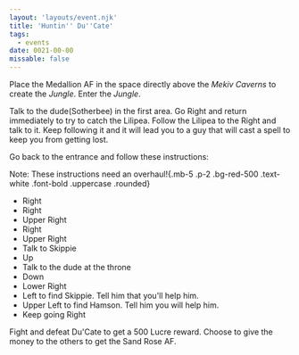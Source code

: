 ```yaml
---
layout: 'layouts/event.njk'
title: 'Huntin'' Du''Cate'
tags:
  - events
date: 0021-00-00
missable: false
---
```

Place the Medallion AF in the space directly above the *Mekiv Caverns* to create the *Jungle*. Enter the *Jungle*.

Talk to the dude(Sotherbee) in the first area. Go Right and return immediately to try to catch the Lilipea. Follow the Lilipea to the Right and talk to it. Keep following it and it will lead you to a guy that will cast a spell to keep you from getting lost.

Go back to the entrance and follow these instructions:

Note: These instructions need an overhaul!{.mb-5 .p-2 .bg-red-500 .text-white .font-bold .uppercase .rounded}

* Right
* Right
* Upper Right
* Right
* Upper Right
* Talk to Skippie
* Up
* Talk to the dude at the throne
* Down
* Lower Right
* Left to find Skippie. Tell him that you'll help him.
* Upper Left to find Hamson. Tell him you will help him.
* Keep going Right

Fight and defeat Du'Cate to get a 500 Lucre reward. Choose to give the money to the others to get the Sand Rose AF.